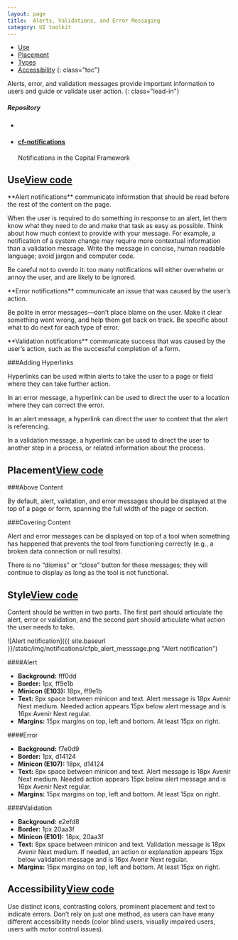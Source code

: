```yaml
---
layout: page
title:  Alerts, Validations, and Error Messaging
category: UI toolkit
---
```


- [Use](#use)
- [Placement](#placement)
- [Types](#Types)
- [Accessibility](#accessibility)
{: class="toc"}

<div class="content-50 content-first">

Alerts, error, and validation messages provide important information to users and guide or validate user action.
{: class="lead-in"}

</div>

<div class="content-50 content-last">
  <h5 class="repo-list-header">Repository</h5>
  <ul class="repo-list">
    <li>
      <span class="cf-icon cf-icon-github"></span>
    </li>
    <li>
      <a href="https://github.com/cfpb/cf-notifications"><h4>cf-notifications</h4></a>
      <p>Notifications in the Capital Framework</p>
    </li>
  </ul>
</div>

<h2 id="use">Use<span class="cf-code-link"><a href="https://cfpb.github.io/cf-notifications/docs/">View code <span class="cf-icon cf-icon-external-link"></span></a></span></h2>

<div class="content-67 content-first">

<p>**Alert notifications** communicate information that should be read before the rest of the content on the page.</p>

<p>When the user is required to do something in response to an alert, let them know what they need to do and make that task as easy as possible. Think about how much context to provide with your message. For example, a notification of a system change may require more contextual information than a validation message. Write the message in concise, human readable language; avoid jargon and computer code.</p>

<p>Be careful not to overdo it: too many notifications will either overwhelm or annoy the user, and are likely to be ignored.</p>

<p>**Error notifications** communicate an issue that was caused by the user’s action.</p>

<p>Be polite in error messages—don’t place blame on the user. Make it clear something went wrong, and help them get back on track. Be specific about what to do next for each type of error.</p>

<p>**Validation notifications** communicate success that was caused by the user’s action, such as the successful completion of a form.</p>



###Adding Hyperlinks

<p>Hyperlinks can be used within alerts to take the user to a page or field where they can take further action.</p>

<p>In an error message, a hyperlink can be used to direct the user to a location where they can correct the error.</p>

<p>In an alert message, a hyperlink can direct the user to content that the alert is referencing.</p>

<p>In a validation message, a hyperlink can be used to direct the user to another step in a process, or related information about the process.</p>

</div>

<h2 id="placement">Placement<span class="cf-code-link"><a href="https://cfpb.github.io/cf-buttons/docs/">View code <span class="cf-icon cf-icon-external-link"></span></a></span></h2>

<div class="content-67 content-first">
###Above Content

<p>By default, alert, validation, and error messages should be displayed at the top of a page or form, spanning the full width of the page or section.</p>

###Covering Content

<p>Alert and error messages can be displayed on top of a tool when something has happened that prevents the tool from functioning correctly (e.g., a broken data connection or null results).</p>

<p>There is no “dismiss” or “close” button for these messages; they will continue to display as long as the tool is not functional.</p>

</div>

<h2 id="style">Style<span class="cf-code-link"><a href="https://cfpb.github.io/cf-notifications/docs/">View code <span class="cf-icon cf-icon-external-link"></span></a></span></h2>

<div class="content-67 content-first">

<p>Content should be written in two parts. The first part should articulate the alert, error or validation, and the second part should articulate what action the user needs to take.</p>

![Alert notification]({{ site.baseurl }}/static/img/notifications/cfpb_alert_messsage.png "Alert notification")

####Alert
* __Background:__ fff0dd
* __Border:__ 1px, ff9e1b
* __Minicon (E103):__ 18px, ff9e1b
* __Text:__ 8px space between minicon and text. Alert message is 18px Avenir Next medium. Needed action appears 15px below alert message and is 16px Avenir Next regular.
* __Margins:__ 15px margins on top, left and bottom. At least 15px on right. 

####Error
* __Background:__ f7e0d9
* __Border:__ 1px, d14124
* __Minicon (E107):__ 18px, d14124
* __Text:__ 8px space between minicon and text. Alert message is 18px Avenir Next medium. Needed action appears 15px below alert message and is 16px Avenir Next regular.
* __Margins:__ 15px margins on top, left and bottom. At least 15px on right. 

####Validation
* __Background:__ e2efd8
* __Border:__ 1px 20aa3f
* __Minicon (E101):__ 18px, 20aa3f
* __Text:__ 8px space between minicon and text. Validation message is 18px Avenir Next medium. If needed, an action or explanation appears 15px below validation message and is 16px Avenir Next regular.
* __Margins:__ 15px margins on top, left and bottom. At least 15px on right.

</div>

<h2 id="accessibility">Accessibility<span class="cf-code-link"><a href="https://cfpb.github.io/cf-notifications/docs/">View code <span class="cf-icon cf-icon-external-link"></span></a></span></h2>

<div class="content-67 content-first">

<p>Use distinct icons, contrasting colors, prominent placement and text to indicate errors. Don’t rely on just one method, as users can have many different accessibility needs (color blind users, visually impaired users, users with motor control issues).</p>

</div>